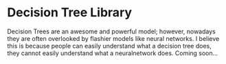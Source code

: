 # Decision Tree Library
Decision Trees are an awesome and powerful model; however, nowadays they are often overlooked by flashier models like neural networks. I believe this is because people can easily understand what a decision tree does, they cannot easily understand what a neuralnetwork does. Coming soon...